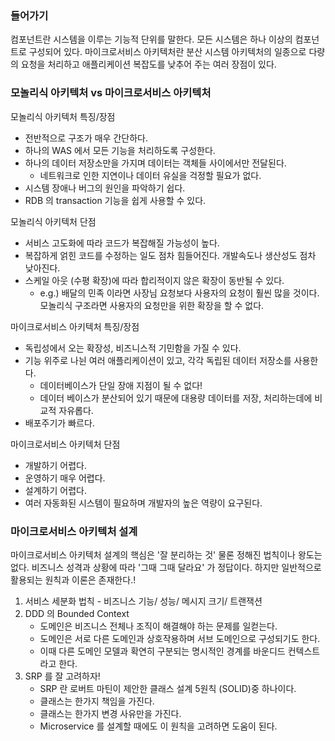 ###  들어가기

컴포넌트란 시스템을 이루는 기능적 단위를 말한다. 모든 시스템은 하나 이상의 컴포넌트로 구성되어 있다. 마이크로서비스 아키텍처란 분산 시스템 아키텍처의 일종으로 다량의 요청을 처리하고 애플리케이션 복잡도를 낮추어 주는 여러 장점이 있다.

###  모놀리식 아키텍처 vs 마이크로서비스 아키텍처
모놀리식 아키텍처 특징/장점
- 전반적으로 구조가 매우 간단하다.
- 하나의 WAS 에서 모든 기능을 처리하도록 구성한다.
- 하나의 데이터 저장소만을 가지며 데이터는 객체들 사이에서만 전달된다.
	- 네트워크로 인한 지연이나 데이터 유실을 걱정할 필요가 없다.
- 시스템 장애나 버그의 원인을 파악하기 쉽다.
- RDB 의 transaction 기능을 쉽게 사용할 수 있다.

모놀리식 아키텍처 단점
- 서비스 고도화에 따라 코드가 복잡해질 가능성이 높다.
- 복잡하게 얽힌 코드를 수정하는 일도 점차 힘들어진다. 개발속도나 생산성도 점차 낮아진다.
- 스케일 아웃 (수평 확장)에 따라 합리적이지 않은 확장이 동반될 수 있다.
	- e.g.) 배달의 민족 이라면 사장님 요청보다 사용자의 요청이 훨씬 많을 것이다. 모놀리식 구조라면 사용자의 요청만을 위한 확장을 할 수 없다.

마이크로서비스 아키텍처 특징/장점
- 독립성에서 오는 확장성, 비즈니스적 기민함을 가질 수 있다.
- 기능 위주로 나뉜 여러 애플리케이션이 있고, 각각 독립된 데이터 저장소를 사용한다.
	- 데이터베이스가 단일 장애 지점이 될 수 없다!
	- 데이터 베이스가 분산되어 있기 때문에 대용량 데이터를 저장, 처리하는데에 비교적 자유롭다.
- 배포주기가 빠르다.


마이크로서비스 아키텍처 단점
- 개발하기 어렵다.
- 운영하기 매우 어렵다.
- 설계하기 어렵다.
- 여러 자동화된 시스템이 필요하며 개발자의 높은 역량이 요구된다.
	
### 마이크로서비스 아키텍처 설계
마이크로서비스 아키텍처 설계의 핵심은 '잘 분리하는 것'
물론 정해진 법칙이나 왕도는 없다. 비즈니스 성격과 상황에 따라 '그때 그때 달라요' 가 정답이다.
하지만 일반적으로 활용되는 원칙과 이론은 존재한다.!

1. 서비스 세분화 법칙 - 비즈니스 기능/ 성능/ 메시지 크기/ 트랜잭션
2. DDD 의 Bounded Context
	- 도메인은 비즈니스 전체나 조직이 해결해야 하는 문제를 일컫는다.
	- 도메인은 서로 다른 도메인과 상호작용하며 서브 도메인으로 구성되기도 한다.
	- 이때 다른 도메인 모델과 확연히 구분되는 명시적인 경계를 바운디드 컨텍스트라고 한다.
3. SRP 를 잘 고려하자!
	 - SRP 란 로버트 마틴이 제안한 클래스 설계 5원칙 (SOLID)중 하나이다.
	 - 클래스는 한가지 책임을 가진다.
	 - 클래스는 한가지 변경 사유만을 가진다.
	 - Microservice 를 설계할 때에도 이 원칙을 고려하면 도움이 된다.